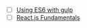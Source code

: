 - [ ] [Using ES6 with gulp](https://markgoodyear.com/2015/06/using-es6-with-gulp/)
- [ ] [React.js Fundamentals](http://courses.reactjsprogram.com/courses/reactjsfundamentals)
